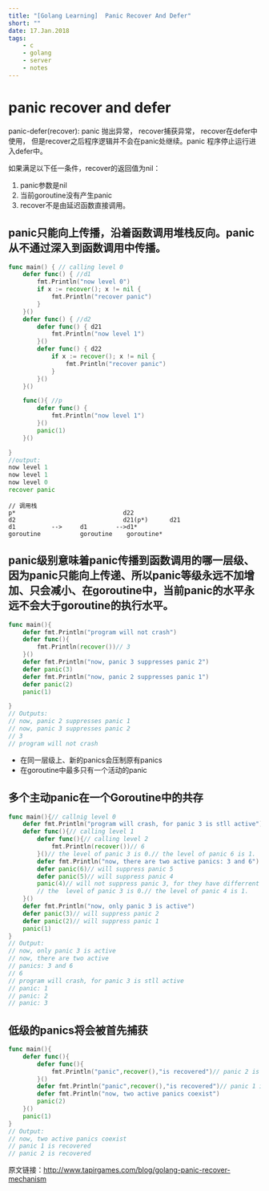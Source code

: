```yaml
---
title: "[Golang Learning]  Panic Recover And Defer"
short: ""
date: 17.Jan.2018
tags:
    - c
    - golang
    - server
    - notes
---
```

# panic recover and defer

panic-defer(recover): panic 抛出异常， recover捕获异常， recover在defer中使用， 但是recover之后程序逻辑并不会在panic处继续。panic 程序停止运行进入defer中。

如果满足以下任一条件，recover的返回值为nil：
1. panic参数是nil
2. 当前goroutine没有产生panic
3. recover不是由延迟函数直接调用。


## panic只能向上传播，沿着函数调用堆栈反向。panic从不通过深入到函数调用中传播。

```go
func main() { // calling level 0
	defer func() { //d1
		fmt.Println("now level 0")
		if x := recover(); x != nil {
			fmt.Println("recover panic")
		}
	}()
	defer func() { //d2
		defer func() { d21
			fmt.Println("now level 1")
		}()
		defer func() { d22
			if x := recover(); x != nil {
				fmt.Println("recover panic")
			}
		}()
	}()

	func(){ //p
		defer func() {
			fmt.Println("now level 1")
		}()
		panic(1) 
	}()

}
//output:
now level 1
now level 1
now level 0
recover panic
```
```
// 调用栈
p*                              d22          
d2                              d21(p*)      d21
d1			-->     d1        -->d1*
goroutine			goroutine    goroutine*
```

## panic级别意味着panic传播到函数调用的哪一层级、因为panic只能向上传递、所以panic等级永远不加增加、只会减小、在goroutine中，当前panic的水平永远不会大于goroutine的执行水平。

```go
func main(){
    defer fmt.Println("program will not crash")
    defer func(){
        fmt.Println(recover())// 3
    }()
    defer fmt.Println("now, panic 3 suppresses panic 2")
    defer panic(3)
    defer fmt.Println("now, panic 2 suppresses panic 1")
    defer panic(2)
    panic(1)

}
// Outputs:
// now, panic 2 suppresses panic 1
// now, panic 3 suppresses panic 2
// 3
// program will not crash
```

- 在同一层级上、新的panics会压制原有panics
- 在goroutine中最多只有一个活动的panic

## 多个主动panic在一个Goroutine中的共存
```go
func main(){// callnig level 0
    defer fmt.Println("program will crash, for panic 3 is stll active")
    defer func(){// calling level 1
        defer func(){// calling level 2
            fmt.Println(recover())// 6
        }()// the level of panic 3 is 0.// the level of panic 6 is 1.
        defer fmt.Println("now, there are two active panics: 3 and 6")
        defer panic(6)// will suppress panic 5
        defer panic(5)// will suppress panic 4
        panic(4)// will not suppress panic 3, for they have differrent levels 
        // the  level of panic 3 is 0.// the level of panic 4 is 1.
    }()
    defer fmt.Println("now, only panic 3 is active")
    defer panic(3)// will suppress panic 2
    defer panic(2)// will suppress panic 1
    panic(1)
}
// Output:
// now, only panic 3 is active
// now, there are two active
// panics: 3 and 6
// 6
// program will crash, for panic 3 is stll active
// panic: 1
// panic: 2
// panic: 3
```

## 低级的panics将会被首先捕获
```go
func main(){
    defer func(){
        defer func(){
            fmt.Println("panic",recover(),"is recovered")// panic 2 is recovered
        }()
        defer fmt.Println("panic",recover(),"is recovered")// panic 1 is recovered
        defer fmt.Println("now, two active panics coexist")
        panic(2)
    }()
    panic(1)
}
// Output:
// now, two active panics coexist
// panic 1 is recovered
// panic 2 is recovered
```


原文链接：http://www.tapirgames.com/blog/golang-panic-recover-mechanism